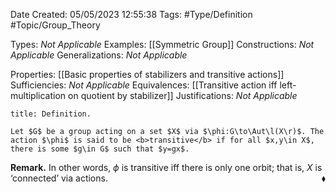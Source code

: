 <div class="topSpace"></div>

Date Created: 05/05/2023 12:55:38
Tags: #Type/Definition #Topic/Group_Theory

Types: <i>Not Applicable</i>
Examples: [[Symmetric Group]]
Constructions: <i>Not Applicable</i>
Generalizations: <i>Not Applicable</i>

Properties: [[Basic properties of stabilizers and transitive actions]]
Sufficiencies: <i>Not Applicable</i>
Equivalences: [[Transitive action iff left-multiplication on quotient by stabilizer]]
Justifications: <i>Not Applicable</i>

``` ad-Definition
title: Definition.

Let $G$ be a group acting on a set $X$ via $\phi:G\to\Aut\l(X\r)$. The action $\phi$ is said to be <b>transitive</b> if for all $x,y\in X$, there is some $g\in G$ such that $y=gx$.

```

<b>Remark.</b> In other words, $\phi$ is transitive iff there is only one orbit; that is, $X$ is ‘connected’ via actions.<span style="float:right;">$\blacklozenge$</span>
